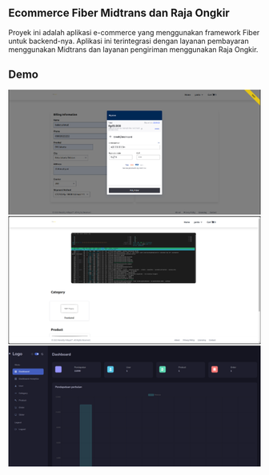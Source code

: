 ## Ecommerce Fiber Midtrans dan Raja Ongkir

Proyek ini adalah aplikasi e-commerce yang menggunakan framework Fiber untuk backend-nya. Aplikasi ini terintegrasi dengan layanan pembayaran menggunakan Midtrans dan layanan pengiriman menggunakan Raja Ongkir.

## Demo

![Midtrans](./images/midtrans.png)
![Home Page Frontend](./images/home.png)
![Admin Page](./images/front-admin.png)
